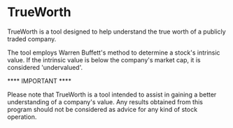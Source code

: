 # TrueWorth
TrueWorth is a tool designed to help understand the true worth of a publicly traded company.

The tool employs Warren Buffett's method to determine a stock's intrinsic value. If the intrinsic value is below the company's market cap, it is considered 'undervalued'.

**** IMPORTANT ****

Please note that TrueWorth is a tool intended to assist in gaining a better understanding of a company's value. Any results obtained from this program should not be considered as advice for any kind of stock operation.
